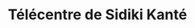 ---
title: "Télécentre de Sidiki Kanté"
url: /macenta/telecentre-de-sidiki-kante/
shop: téléphone portable
---